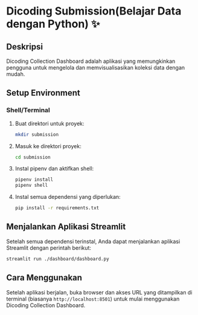 # Dicoding Submission(Belajar Data dengan Python) ✨

## Deskripsi
Dicoding Collection Dashboard adalah aplikasi yang memungkinkan pengguna untuk mengelola dan memvisualisasikan koleksi data dengan mudah.

## Setup Environment

### Shell/Terminal
1. Buat direktori untuk proyek:
   ```bash
   mkdir submission
   ```
2. Masuk ke direktori proyek:
   ```bash
   cd submission
   ```
3. Instal pipenv dan aktifkan shell:
   ```bash
   pipenv install
   pipenv shell
   ```
4. Instal semua dependensi yang diperlukan:
   ```bash
   pip install -r requirements.txt
   ```

## Menjalankan Aplikasi Streamlit
Setelah semua dependensi terinstal, Anda dapat menjalankan aplikasi Streamlit dengan perintah berikut:
```bash
streamlit run ./dashboard/dashboard.py
```

## Cara Menggunakan
Setelah aplikasi berjalan, buka browser dan akses URL yang ditampilkan di terminal (biasanya `http://localhost:8501`) untuk mulai menggunakan Dicoding Collection Dashboard.
